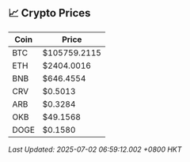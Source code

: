 ## 📈 Crypto Prices

| Coin | Price |
| ---- | ----- |
| BTC | $105759.2115 |
| ETH | $2404.0016 |
| BNB | $646.4554 |
| CRV | $0.5013 |
| ARB | $0.3284 |
| OKB | $49.1568 |
| DOGE | $0.1580 |

_Last Updated: 2025-07-02 06:59:12.002 +0800 HKT_